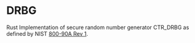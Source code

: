 # DRBG
Rust Implementation of secure random number generator CTR_DRBG as
defined by NIST [800-90A Rev
1](https://csrc.nist.gov/publications/detail/sp/800-90a/rev-1/final).
